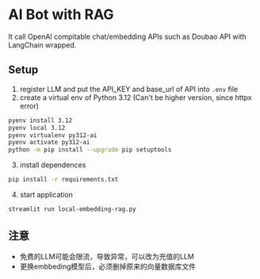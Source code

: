 # AI Bot with RAG

It call OpenAI compitable chat/embedding APIs such as Doubao API with LangChain wrapped.

## Setup

1. register LLM and put the API_KEY and base_url of API into `.env` file
2. create a virtual env of Python 3.12 (Can't be higher version, since httpx error)
```bash
pyenv install 3.12
pyenv local 3.12
pyenv virtualenv py312-ai
pyenv activate py312-ai
python -m pip install --upgrade pip setuptools
```
3. install dependences
```bash
pip install -r requirements.txt
```
4. start application
```bash
streamlit run local-embedding-rag.py

```

## 注意
- 免费的LLM可能会限流，导致异常，可以改为充值的LLM
- 更换embbeding模型后，必须删掉原来的向量数据库文件